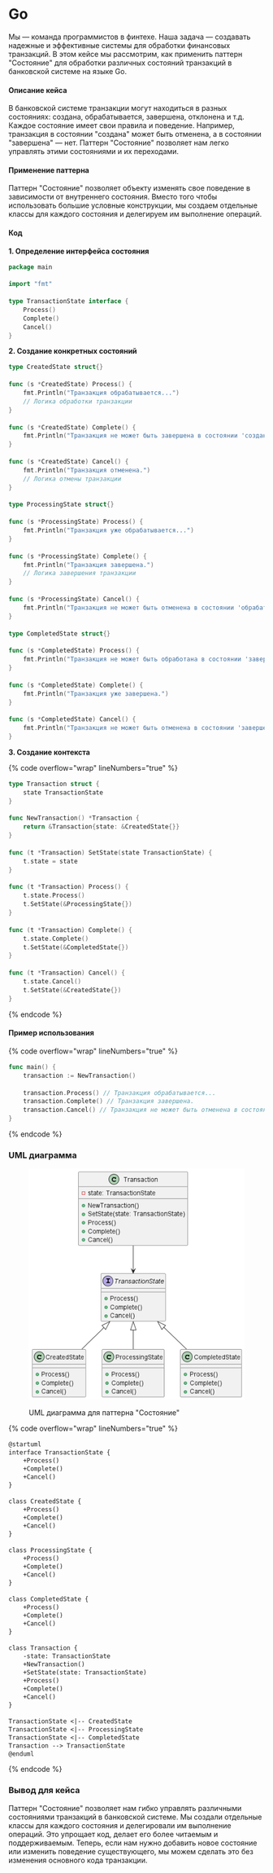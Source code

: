 # Go

Мы — команда программистов в финтехе. Наша задача — создавать надежные и эффективные системы для обработки финансовых транзакций. В этом кейсе мы рассмотрим, как применить паттерн "Состояние" для обработки различных состояний транзакций в банковской системе на языке Go.

#### Описание кейса

В банковской системе транзакции могут находиться в разных состояниях: создана, обрабатывается, завершена, отклонена и т.д. Каждое состояние имеет свои правила и поведение. Например, транзакция в состоянии "создана" может быть отменена, а в состоянии "завершена" — нет. Паттерн "Состояние" позволяет нам легко управлять этими состояниями и их переходами.

#### Применение паттерна

Паттерн "Состояние" позволяет объекту изменять свое поведение в зависимости от внутреннего состояния. Вместо того чтобы использовать большие условные конструкции, мы создаем отдельные классы для каждого состояния и делегируем им выполнение операций.

#### Код

**1. Определение интерфейса состояния**

```go
package main

import "fmt"

type TransactionState interface {
    Process()
    Complete()
    Cancel()
}
```

**2. Создание конкретных состояний**

```go
type CreatedState struct{}

func (s *CreatedState) Process() {
    fmt.Println("Транзакция обрабатывается...")
    // Логика обработки транзакции
}

func (s *CreatedState) Complete() {
    fmt.Println("Транзакция не может быть завершена в состоянии 'создана'")
}

func (s *CreatedState) Cancel() {
    fmt.Println("Транзакция отменена.")
    // Логика отмены транзакции
}

type ProcessingState struct{}

func (s *ProcessingState) Process() {
    fmt.Println("Транзакция уже обрабатывается...")
}

func (s *ProcessingState) Complete() {
    fmt.Println("Транзакция завершена.")
    // Логика завершения транзакции
}

func (s *ProcessingState) Cancel() {
    fmt.Println("Транзакция не может быть отменена в состоянии 'обрабатывается'")
}

type CompletedState struct{}

func (s *CompletedState) Process() {
    fmt.Println("Транзакция не может быть обработана в состоянии 'завершена'")
}

func (s *CompletedState) Complete() {
    fmt.Println("Транзакция уже завершена.")
}

func (s *CompletedState) Cancel() {
    fmt.Println("Транзакция не может быть отменена в состоянии 'завершена'")
}
```

**3. Создание контекста**

{% code overflow="wrap" lineNumbers="true" %}
```go
type Transaction struct {
    state TransactionState
}

func NewTransaction() *Transaction {
    return &Transaction{state: &CreatedState{}}
}

func (t *Transaction) SetState(state TransactionState) {
    t.state = state
}

func (t *Transaction) Process() {
    t.state.Process()
    t.SetState(&ProcessingState{})
}

func (t *Transaction) Complete() {
    t.state.Complete()
    t.SetState(&CompletedState{})
}

func (t *Transaction) Cancel() {
    t.state.Cancel()
    t.SetState(&CreatedState{})
}
```
{% endcode %}

#### Пример использования

{% code overflow="wrap" lineNumbers="true" %}
```go
func main() {
    transaction := NewTransaction()

    transaction.Process() // Транзакция обрабатывается...
    transaction.Complete() // Транзакция завершена.
    transaction.Cancel() // Транзакция не может быть отменена в состоянии 'завершена'
}
```
{% endcode %}

### UML диаграмма

<figure><img src="../../../../../.gitbook/assets/image (4).png" alt=""><figcaption><p>UML диаграмма для паттерна "Состояние"</p></figcaption></figure>

{% code overflow="wrap" lineNumbers="true" %}
```plantuml
@startuml
interface TransactionState {
    +Process()
    +Complete()
    +Cancel()
}

class CreatedState {
    +Process()
    +Complete()
    +Cancel()
}

class ProcessingState {
    +Process()
    +Complete()
    +Cancel()
}

class CompletedState {
    +Process()
    +Complete()
    +Cancel()
}

class Transaction {
    -state: TransactionState
    +NewTransaction()
    +SetState(state: TransactionState)
    +Process()
    +Complete()
    +Cancel()
}

TransactionState <|-- CreatedState
TransactionState <|-- ProcessingState
TransactionState <|-- CompletedState
Transaction --> TransactionState
@enduml
```
{% endcode %}

### Вывод для кейса

Паттерн "Состояние" позволяет нам гибко управлять различными состояниями транзакций в банковской системе. Мы создали отдельные классы для каждого состояния и делегировали им выполнение операций. Это упрощает код, делает его более читаемым и поддерживаемым. Теперь, если нам нужно добавить новое состояние или изменить поведение существующего, мы можем сделать это без изменения основного кода транзакции.
